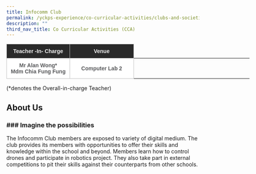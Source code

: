 ```yaml
---
title: Infocomm Club
permalink: /yckps-experience/co-curricular-activities/clubs-and-societies/infocomm-club/
description: ""
third_nav_title: Co Curricular Activities (CCA)
---
```

<style type="text/css">
.tg  {border-collapse:collapse;border-spacing:0;}
.tg td{border-color:black;border-style:solid;border-width:1px;font-family:Arial, sans-serif;font-size:14px;
  overflow:hidden;padding:10px 5px;word-break:normal;}
.tg th{border-color:black;border-style:solid;border-width:1px;font-family:Arial, sans-serif;font-size:14px;
  font-weight:normal;overflow:hidden;padding:10px 5px;word-break:normal;}
.tg .tg-12c9{background-color:#FFF;border-color:#c0c0c0;color:#58595B;font-weight:bold;text-align:center;vertical-align:top}
.tg .tg-qira{background-color:#FFF;border-color:#c0c0c0;color:#58595B;text-align:center;vertical-align:middle}
.tg .tg-lh01{background-color:#2A2A2A;border-color:#c0c0c0;color:#EEE;font-weight:bold;text-align:center;vertical-align:top}
.tg .tg-1hqx{background-color:#FFF;border-color:#c0c0c0;color:#58595B;font-weight:bold;text-align:center;vertical-align:middle}
</style>
<table class="tg" style="undefined;table-layout: fixed; width: 635px">
<colgroup>
<col style="width: 165.003906px">
<col style="width: 167.003906px">
<col style="width: 134.003906px">
<col style="width: 169.003906px">
</colgroup>
<thead>
  <tr>
    <th class="tg-lh01">Teacher -In- Charge </th>
    <th class="tg-lh01">Venue </th>
  </tr></thead>
<tbody>
  <tr>
    <td class="tg-12c9">Mr Alan Wong*<br>Mdm Chia Fung Fung</td>
    <td class="tg-1hqx">Computer Lab 2 </td>
    </tr>
</tbody>
</table>

(\*denotes the Overall-in-charge Teacher)&nbsp;  

About Us
-----

### **### Imagine the possibilities** 

The Infocomm Club members are exposed to variety of digital medium. The club provides its members with opportunities to offer their skills and knowledge within the school and beyond. Members learn how to control drones and participate in robotics project. They also take part in external competitions to pit their skills against their counterparts from other schools.